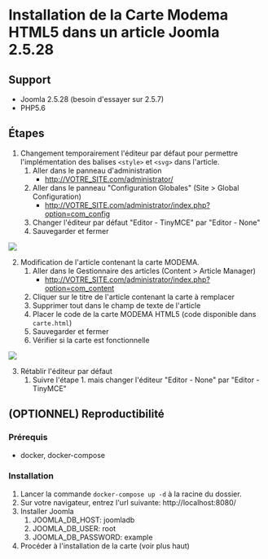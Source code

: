# Installation de la Carte Modema HTML5 dans un article Joomla 2.5.28

## Support
- Joomla 2.5.28 (besoin d'essayer sur 2.5.7)
- PHP5.6

## Étapes
1. Changement temporairement l'éditeur par défaut pour permettre l'implémentation des balises `<style>` et `<svg>` dans l'article.
    1. Aller dans le panneau d'administration 
        - http://VOTRE_SITE.com/administrator/
    2. Aller dans le panneau "Configuration Globales" (Site > Global Configuration)
        - http://VOTRE_SITE.com/administrator/index.php?option=com_config
    3. Changer l'éditeur par défaut "Editor - TinyMCE" par "Editor - None"
    4. Sauvegarder et fermer

![](https://media.giphy.com/media/LW4pysXefu4sTzhqOj/giphy.gif)

2. Modification de l'article contenant la carte MODEMA.
    1. Aller dans le Gestionnaire des articles (Content > Article Manager) 
        - http://VOTRE_SITE.com/administrator/index.php?option=com_content
    2. Cliquer sur le titre de l'article contenant la carte à remplacer
    3. Supprimer tout dans le champ de texte de l'article
    4. Placer le code de la carte MODEMA HTML5 (code disponible dans `carte.html`)
    5. Sauvegarder et fermer
    6. Vérifier si la carte est fonctionnelle 

![](https://media.giphy.com/media/wogfeli5a2WHmbQYLR/giphy.gif)

3. Rétablir l'éditeur par défaut
    1. Suivre l'étape 1. mais changer l'éditeur "Editor - None" par "Editor - TinyMCE" 

## (OPTIONNEL) Reproductibilité
### Prérequis
- docker, docker-compose
### Installation
1. Lancer la commande `docker-compose up -d` à la racine du dossier.
2. Sur votre navigateur, entrez l'url suivante: http://localhost:8080/
3. Installer Joomla
    1. JOOMLA_DB_HOST: joomladb
    3. JOOMLA_DB_USER: root
    2. JOOMLA_DB_PASSWORD: example
4. Procéder à l'installation de la carte (voir plus haut)
